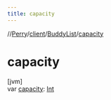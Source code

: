 ```yaml
---
title: capacity
---
```

//[Perry](../../../index.html)/[client](../index.html)/[BuddyList](index.html)/[capacity](capacity.html)



# capacity



[jvm]\
var [capacity](capacity.html): [Int](https://kotlinlang.org/api/latest/jvm/stdlib/kotlin/-int/index.html)




